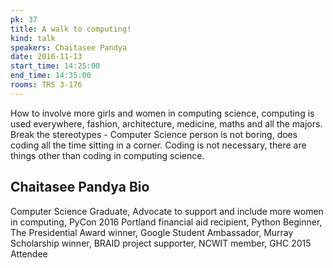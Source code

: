 ```yaml
---
pk: 37
title: A walk to computing!
kind: talk
speakers: Chaitasee Pandya
date: 2016-11-13
start_time: 14:25:00
end_time: 14:35:00
rooms: TRS 3-176
---
```


How to involve more girls and women in computing science, computing is used everywhere, fashion, architecture, medicine, maths and all the majors. Break the stereotypes - Computer Science person is not boring, does coding all the time sitting in a corner. Coding is not necessary, there are things other than coding in computing science.

## Chaitasee Pandya Bio

Computer Science Graduate, Advocate to support and include more women in computing, PyCon 2016 Portland financial aid recipient, Python Beginner, The Presidential Award winner, Google Student Ambassador, Murray Scholarship winner, BRAID project supporter, NCWIT member, GHC 2015 Attendee